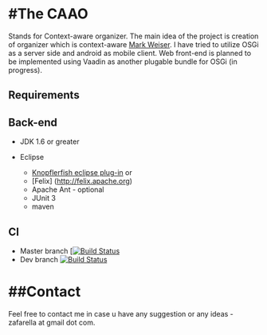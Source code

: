 
#The CAAO
====
Stands for Context-aware organizer. The main idea of the project is creation of organizer which is context-aware [Mark Weiser](http://en.wikipedia.org/wiki/Mark_Weiser).
I have tried to utilize OSGi as a server side and android as mobile client. Web front-end is planned to be implemented using Vaadin as another plugable bundle for OSGi (in progress).


## Requirements
## Back-end
* JDK 1.6 or greater

* Eclipse
  * [Knopflerfish eclipse plug-in](http://www.knopflerfish.org/eclipse_plugin.html) or
  * [Felix] (http://felix.apache.org)
  * Apache Ant - optional
  * JUnit 3
  * maven

## CI
  * Master branch [[![Build Status](https://travis-ci.org/zafarella/caao.svg?branch=master)](https://travis-ci.org/zafarella/caao)
  * Dev branch [![Build Status](https://travis-ci.org/zafarella/caao.svg?branch=dev)](https://travis-ci.org/zafarella/caao)

##Contact
===
Feel free to contact me in case u have any suggestion or any ideas - zafarella at gmail dot com.
